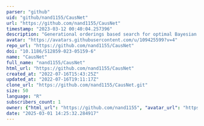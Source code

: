 ```yaml
---
parser: "github"
uid: "github/nand1155/CausNet"
url: "https://github.com/nand1155/CausNet"
timestamp: "2023-03-12 00:40:04.257396"
description: "Generational orderings based search for optimal Bayesian networks via dynamic programming with parent set constraints"
avatar: "https://avatars.githubusercontent.com/u/109425599?v=4"
repo_url: "https://github.com/nand1155/CausNet"
doi: "10.1186/S12859-023-05159-6"
name: "CausNet"
full_name: "nand1155/CausNet"
html_url: "https://github.com/nand1155/CausNet"
created_at: "2022-07-16T15:43:25Z"
updated_at: "2022-07-16T19:11:17Z"
clone_url: "https://github.com/nand1155/CausNet.git"
size: 50
language: "R"
subscribers_count: 1
owner: {"html_url": "https://github.com/nand1155", "avatar_url": "https://avatars.githubusercontent.com/u/109425599?v=4", "login": "nand1155", "type": "User"}
date: "2025-03-01 14:25:32.284917"
---
```

